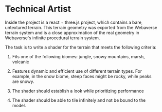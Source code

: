 # Technical Artist

Inside the project is a react + three.js project, which contains a bare, untextured terrain. This terrain geometry was exported from the Webaverse terrain system and is a close approximation of the real geometry in Webaverse's infinite procedural terrain system.

The task is to write a shader for the terrain that meets the following criteria:

1. Fits one of the following biomes: jungle, snowy mountains, marsh, volcanic

2. Features dynamic and efficient use of different terrain types. For example, in the snow biome, steep faces might be rocky, while peaks are snowy.

3. The shader should establish a look while prioritizing performance 

4. The shader should be able to tile infinitely and not be bound to the model.

